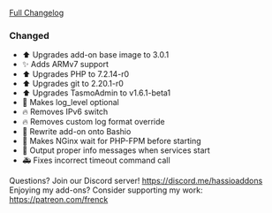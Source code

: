 [Full Changelog][changelog]

### Changed

- :arrow_up: Upgrades add-on base image to 3.0.1
- :sparkles: Adds ARMv7 support
- :arrow_up: Upgrades PHP to 7.2.14-r0
- :arrow_up: Upgrades git to 2.20.1-r0
- :arrow_up: Upgrades TasmoAdmin to v1.6.1-beta1
- :hammer: Makes log_level optional
- :fire: Removes IPv6 switch
- :fire: Removes custom log format override
- :hammer: Rewrite add-on onto Bashio
- :hammer: Makes NGinx wait for PHP-FPM before starting
- :hammer: Output proper info messages when services start
- :ambulance: Fixes incorrect timeout command call

[changelog]: https://github.com/hassio-addons/addon-tasmoadmin/compare/v0.6.1...v0.7.0

Questions? Join our Discord server! https://discord.me/hassioaddons
Enjoying my add-ons? Consider supporting my work: https://patreon.com/frenck